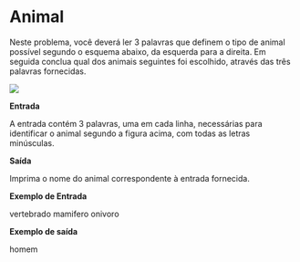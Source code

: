 # Animal

Neste problema, você deverá ler 3 palavras que definem o tipo de animal possível segundo o esquema abaixo, da esquerda para a direita.  Em seguida conclua qual dos animais seguintes foi escolhido, através das três palavras fornecidas.

<img align='center' src='https://resources.urionlinejudge.com.br/gallery/images/problems/UOJ_1049_b.png'>

**Entrada**

A entrada contém 3 palavras, uma em cada linha, necessárias para identificar o animal segundo a figura acima, com todas as letras minúsculas.

**Saída**

Imprima o nome do animal correspondente à entrada fornecida.

**Exemplo de Entrada**

vertebrado
mamifero
onivoro

**Exemplo de saída**

homem
